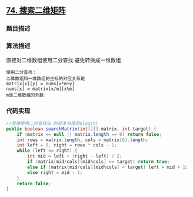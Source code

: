 ## [74. 搜索二维矩阵](https://leetcode-cn.com/problems/search-a-2d-matrix/)

### 题目描述

### 算法描述

直接对二维数组使用二分查找 避免转换成一维数组

```
使用二分查找：
二维数组和一维数组的坐标的对应关系是
matrix[x][y] = nums[x*m+y]
nums[x] = matrix[x/m][x%m]
m是二维数组的列数
```

### 代码实现

```java
//直接使用二分查找法 时间复杂度是olog(n)
public boolean searchMatrix(int[][] matrix, int target) {
    if (matrix == null || matrix.length == 0) return false;
    int rows = matrix.length, cols = matrix[0].length;
    int left = 0, right = rows * cols - 1;
    while (left <= right) {
        int mid = left + (right - left) / 2;
        if (matrix[mid/cols][mid%cols] == target) return true;
        else if (matrix[mid/cols][mid%cols] < target) left = mid + 1;
        else right = mid - 1;
    }
    return false;
}
```

